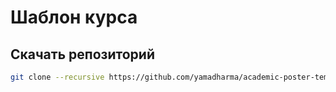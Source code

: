 # Шаблон курса

## Скачать репозиторий

```bash
git clone --recursive https://github.com/yamadharma/academic-poster-template.git
```

